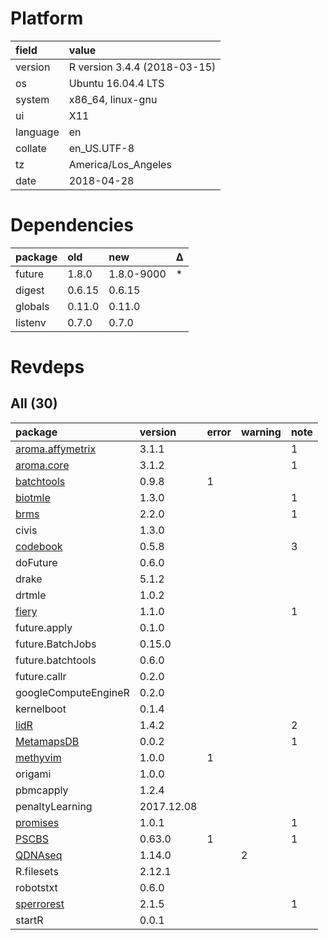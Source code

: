 # Platform

|field    |value                        |
|:--------|:----------------------------|
|version  |R version 3.4.4 (2018-03-15) |
|os       |Ubuntu 16.04.4 LTS           |
|system   |x86_64, linux-gnu            |
|ui       |X11                          |
|language |en                           |
|collate  |en_US.UTF-8                  |
|tz       |America/Los_Angeles          |
|date     |2018-04-28                   |

# Dependencies

|package |old    |new        |Δ  |
|:-------|:------|:----------|:--|
|future  |1.8.0  |1.8.0-9000 |*  |
|digest  |0.6.15 |0.6.15     |   |
|globals |0.11.0 |0.11.0     |   |
|listenv |0.7.0  |0.7.0      |   |

# Revdeps

## All (30)

|package                                         |version    |error |warning |note |
|:-----------------------------------------------|:----------|:-----|:-------|:----|
|[aroma.affymetrix](problems.md#aromaaffymetrix) |3.1.1      |      |        |1    |
|[aroma.core](problems.md#aromacore)             |3.1.2      |      |        |1    |
|[batchtools](problems.md#batchtools)            |0.9.8      |1     |        |     |
|[biotmle](problems.md#biotmle)                  |1.3.0      |      |        |1    |
|[brms](problems.md#brms)                        |2.2.0      |      |        |1    |
|civis                                           |1.3.0      |      |        |     |
|[codebook](problems.md#codebook)                |0.5.8      |      |        |3    |
|doFuture                                        |0.6.0      |      |        |     |
|drake                                           |5.1.2      |      |        |     |
|drtmle                                          |1.0.2      |      |        |     |
|[fiery](problems.md#fiery)                      |1.1.0      |      |        |1    |
|future.apply                                    |0.1.0      |      |        |     |
|future.BatchJobs                                |0.15.0     |      |        |     |
|future.batchtools                               |0.6.0      |      |        |     |
|future.callr                                    |0.2.0      |      |        |     |
|googleComputeEngineR                            |0.2.0      |      |        |     |
|kernelboot                                      |0.1.4      |      |        |     |
|[lidR](problems.md#lidr)                        |1.4.2      |      |        |2    |
|[MetamapsDB](problems.md#metamapsdb)            |0.0.2      |      |        |1    |
|[methyvim](problems.md#methyvim)                |1.0.0      |1     |        |     |
|origami                                         |1.0.0      |      |        |     |
|pbmcapply                                       |1.2.4      |      |        |     |
|penaltyLearning                                 |2017.12.08 |      |        |     |
|[promises](problems.md#promises)                |1.0.1      |      |        |1    |
|[PSCBS](problems.md#pscbs)                      |0.63.0     |1     |        |1    |
|[QDNAseq](problems.md#qdnaseq)                  |1.14.0     |      |2       |     |
|R.filesets                                      |2.12.1     |      |        |     |
|robotstxt                                       |0.6.0      |      |        |     |
|[sperrorest](problems.md#sperrorest)            |2.1.5      |      |        |1    |
|startR                                          |0.0.1      |      |        |     |

